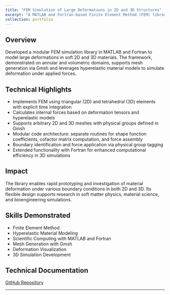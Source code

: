 ```yaml
---
title: "FEM Simulation of Large Deformations in 2D and 3D Structures"
excerpt: "A MATLAB and Fortran-based Finite Element Method (FEM) library for simulating large deformations in 2D and 3D geometries. <br/><img src='/images/ellipsoidal_shell.gif'>"
collection: portfolio
---
```


## Overview
Developed a modular FEM simulation library in MATLAB and Fortran to model large deformations in soft 2D and 3D materials. The framework, demonstrated on annular and volumetric domains, supports mesh generation via Gmsh and leverages hyperelastic material models to simulate deformation under applied forces.

## Technical Highlights
- Implements FEM using triangular (2D) and tetrahedral (3D) elements with explicit time integration
- Calculates internal forces based on deformation tensors and hyperelastic models
- Supports arbitrary 2D and 3D meshes with physical groups defined in Gmsh
- Modular code architecture: separate routines for shape function coefficients, cofactor matrix computation, and force assembly
- Boundary identification and force application via physical group tagging
- Extended functionality with Fortran for enhanced computational efficiency in 3D simulations

## Impact
The library enables rapid prototyping and investigation of material deformation under various boundary conditions in both 2D and 3D. Its flexible design supports research in soft matter physics, material science, and bioengineering simulations.

## Skills Demonstrated
- Finite Element Method
- Hyperelastic Material Modeling
- Scientific Computing with MATLAB and Fortran
- Mesh Generation with Gmsh
- Deformation Visualization
- 3D Simulation Development

## Technical Documentation
[GitHub Repository](https://github.com/divyaprakash-iitd/flexFEM)

---

